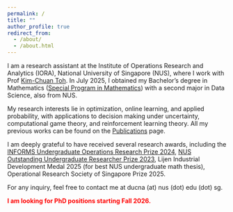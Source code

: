 ```yaml
---
permalink: /
title: ""
author_profile: true
redirect_from: 
  - /about/
  - /about.html
---
```

I am a research assistant at the Institute of Operations Research and Analytics (IORA), National University of Singapore (NUS), where I work with Prof [Kim-Chuan Toh](https://blog.nus.edu.sg/mattohkc/). In July 2025, I obtained my Bachelor’s degree in Mathematics ([Special Program in Mathematics](https://www.math.nus.edu.sg/ug/spm/)) with a second major in Data Science, also from NUS.

My research interests lie in optimization, online learning, and applied probability, with applications to decision making under uncertainty, computational game theory, and reinforcement learning theory. All my previous works can be found on the [Publications](https://ducna271.github.io/publications/) page. 

I am deeply grateful to have received several research awards, including the [INFORMS Undergraduate Operations Research Prize 2024](https://www.informs.org/Recognizing-Excellence/INFORMS-Prizes/Undergraduate-Operations-Research-Prize), [NUS Outstanding Undergraduate Researcher Prize 2023](https://www.science.nus.edu.sg/undergraduates/undergraduate-research/outstanding-undergraduate-researcher-prize/), Lijen Industrial Development Medal 2025 (for best NUS undergraduate math thesis), Operational Research Society of Singapore Prize 2025.

For any inquiry, feel free to contact me at ducna (at) nus (dot) edu (dot) sg.

<b><span style="color:red">I am looking for PhD positions starting Fall 2026.</span></b>

<script type="text/javascript" id="mapmyvisitors" src="//mapmyvisitors.com/map.js?d=U7sDAtZ-Gc9txp9FXtR_9aTt3s0QsAcWShXKgsGv4MY&cl=ffffff&w=a"></script>
